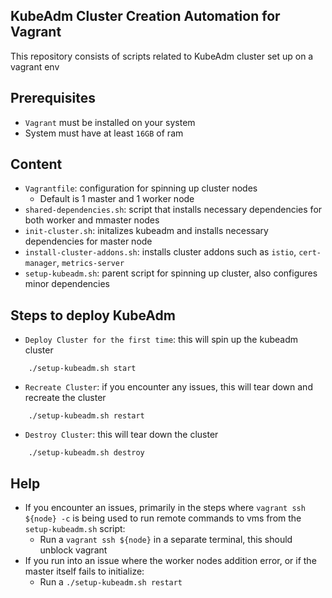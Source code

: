 ## KubeAdm Cluster Creation Automation for Vagrant
This repository consists of scripts related to KubeAdm cluster set up on a vagrant env

## Prerequisites
* `Vagrant` must be installed on your system
* System must have at least `16GB` of ram

## Content
* `Vagrantfile`: configuration for spinning up cluster nodes
  - Default is 1 master and 1 worker node
* `shared-dependencies.sh`: script that installs necessary dependencies for both worker and mmaster nodes
* `init-cluster.sh`: initalizes kubeadm and installs necessary dependencies for master node
* `install-cluster-addons.sh`: installs cluster addons such as `istio`, `cert-manager`, `metrics-server`
* `setup-kubeadm.sh`: parent script for spinning up cluster, also configures minor dependencies

## Steps to deploy KubeAdm
- `Deploy Cluster for the first time`: this will spin up the kubeadm cluster
```
    ./setup-kubeadm.sh start
```
- `Recreate Cluster`: if you encounter any issues, this will tear down and recreate the cluster
```
    ./setup-kubeadm.sh restart
```
- `Destroy Cluster`: this will tear down the cluster
```
    ./setup-kubeadm.sh destroy
```

## Help
* If you encounter an issues, primarily in the steps where `vagrant ssh ${node} -c` is being used to run remote commands to vms from the `setup-kubeadm.sh` script:
  - Run a `vagrant ssh ${node}` in a separate terminal, this should unblock vagrant
* If you run into an issue where the worker nodes addition error, or if the master itself fails to initialize:
  - Run a `./setup-kubeadm.sh restart`
